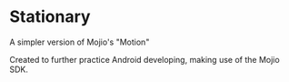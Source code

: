 # Stationary
A simpler version of Mojio's "Motion"

Created to further practice Android developing, making use of the Mojio SDK. 
